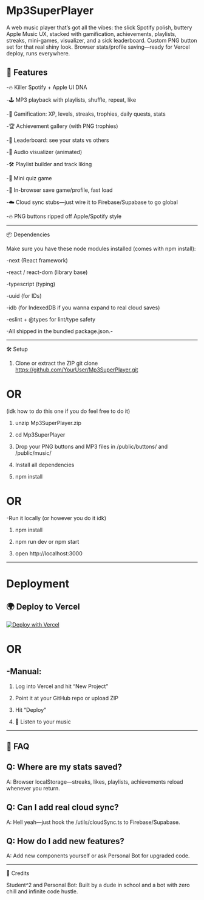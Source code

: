 # Mp3SuperPlayer
A web music player that’s got all the vibes: the slick Spotify polish, buttery Apple Music UX, stacked with gamification, achievements, playlists, streaks, mini-games, visualizer, and a sick leaderboard. Custom PNG button set for that real shiny look. Browser stats/profile saving—ready for Vercel deploy, runs everywhere.



🚀 Features
--------------------------------------------------------------------------------------
-🔥 Killer Spotify + Apple UI DNA

-🕹️ MP3 playback with playlists, shuffle, repeat, like

-🍕 Gamification: XP, levels, streaks, trophies, daily quests, stats

-🏆 Achievement gallery (with PNG trophies)

-🥇 Leaderboard: see your stats vs others

-🎨 Audio visualizer (animated)

-🛠️ Playlist builder and track liking

-🧠 Mini quiz game

-💾 In-browser save game/profile, fast load

-☁️ Cloud sync stubs—just wire it to Firebase/Supabase to go global

-🔥 PNG buttons ripped off Apple/Spotify style


--------------------------------------------------------------------------------------


📦 Dependencies

Make sure you have these node modules installed (comes with npm install):

-next (React framework)

-react / react-dom (library base)

-typescript (typing)

-uuid (for IDs)

-idb (for IndexedDB if you wanna expand to real cloud saves)

-eslint + @types for lint/type safety

-All shipped in the bundled package.json.-

--------------------------------------------------------------------------------------

🛠️ Setup

1. Clone or extract the ZIP
git clone https://github.com/YourUser/Mp3SuperPlayer.git
# OR 
(idk how to do this one if you do feel free to do it)
1. unzip Mp3SuperPlayer.zip
2. cd Mp3SuperPlayer

3. Drop your PNG buttons and MP3 files in /public/buttons/ and /public/music/
4. Install all dependencies
5. npm install

# OR

-Run it locally (or however you do it idk)

1. npm install

2. npm run dev or npm start

3. open http://localhost:3000

--------------------------------------------------------------------------------------

<h1>Deployment</h1>

🌍 Deploy to Vercel
-------------------

[![Deploy with Vercel](https://vercel.com/button)](https://vercel.com/new/clone?repository-url=https%3A%2F%2Fgithub.com%2FElite4EverX%2FMp3SuperPlayer)

# OR

-Manual:
--------------------------------------------------------------------------------------

1. Log into Vercel and hit “New Project”

2. Point it at your GitHub repo or upload ZIP

3. Hit “Deploy”

4. 🎉 Listen to your music

--------------------------------------------------------------------------------------

🧠 FAQ
--------------------------------------------------------------------------------------

Q: Where are my stats saved?
---------------------------- 
  A: Browser localStorage—streaks, likes, playlists, achievements reload whenever you return.

Q: Can I add real cloud sync?
 ----------------------------
  A: Hell yeah—just hook the /utils/cloudSync.ts to Firebase/Supabase.

Q: How do I add new features?
 ----------------------------
  A: Add new components yourself or ask Personal Bot for upgraded code.

--------------------------------------------------------------------------------------

🤘 Credits

Student^2 and Personal Bot: Built by a dude in school and a bot with zero chill and infinite code hustle.
